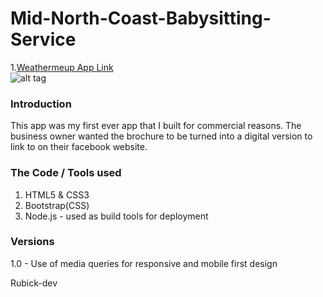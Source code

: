 # Mid-North-Coast-Babysitting-Service

1.[Weathermeup App Link](https://fccweathermeup.herokuapp.com/)    
![alt tag](https://farm5.staticflickr.com/4771/40948146151_45444cd8f2.jpg "Screenshot of the web page")  
   
### Introduction   
This app was my first ever app that I built for commercial reasons. The business owner wanted the brochure to be turned into a digital version to link to on their facebook website.   
   
### The Code / Tools used  
1. HTML5 & CSS3  
2. Bootstrap(CSS)
3. Node.js - used as build tools for deployment
   
### Versions  
1.0 - Use of media queries for responsive and mobile first design  
  
Rubick-dev
